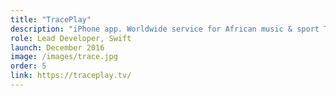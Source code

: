 ```yaml
---
title: "TracePlay"
description: "iPhone app. Worldwide service for African music & sport TV"
role: Lead Developer, Swift
launch: December 2016
image: /images/trace.jpg
order: 5
link: https://traceplay.tv/
---
```


